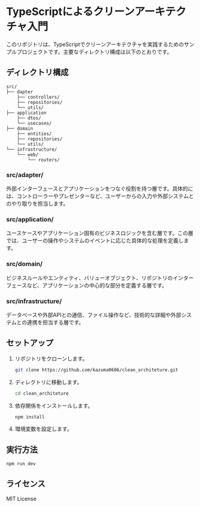 # TypeScriptによるクリーンアーキテクチャ入門

このリポジトリは、TypeScriptでクリーンアーキテクチャを実践するためのサンプルプロジェクトです。主要なディレクトリ構成は以下のとおりです。

## ディレクトリ構成

```
src/
├── dapter
    ├── controllers/
    ├── repositories/
    └── utils/
├── application
    ├── dtos/
    └── usecases/
├── domain
    ├── entities/
    ├── repositories/
    └── utils/
└── infrastructure/
    └── web/
        └── routers/
```

### src/adapter/

外部インターフェースとアプリケーションをつなぐ役割を持つ層です。具体的には、コントローラーやプレゼンターなど、ユーザーからの入力や外部システムとのやり取りを担当します。

### src/application/

ユースケースやアプリケーション固有のビジネスロジックを含む層です。この層では、ユーザーの操作やシステムのイベントに応じた具体的な処理を定義します。

### src/domain/

ビジネスルールやエンティティ、バリューオブジェクト、リポジトリのインターフェースなど、アプリケーションの中心的な部分を定義する層です。

### src/infrastructure/

データベースや外部APIとの通信、ファイル操作など、技術的な詳細や外部システムとの連携を担当する層です。

## セットアップ

1. リポジトリをクローンします。

   ```bash
   git clone https://github.com/kazuma0606/clean_architeture.git
   ```

2. ディレクトリに移動します。

   ```bash
   cd clean_architeture
   ```

3. 依存関係をインストールします。

   ```bash
   npm install
   ```

4. 環境変数を設定します。

## 実行方法

```bash
npm run dev
```

## ライセンス

MIT License

